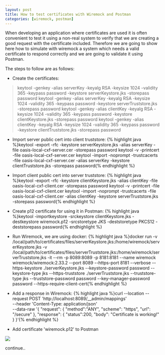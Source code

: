 ```yaml
---
layout: post
title: How to test certificates with Wiremock and Postman
categories: [wiremock, postman]
---
```


When developing an application where certificates are used it is often convenient to test it using a non-real system to verify that we are creating a good request with the certificate included. Therefore we are going to show here how to simulate with wiremock a system which needs a valid certificate to respond correctly and we are going to validate it using Postman.

The steps to follow are as follows:
- Create the certificates:

> keytool  -genkey -alias serverKey -keyalg RSA -keysize 1024  -validity 365 -keypass password  -keystore serverKeystore.jks -storepass password
> keytool  -genkey -alias serverKey -keyalg RSA -keysize 1024  -validity 365 -keypass password  -keystore serverTruststore.jks -storepass password
> keytool  -genkey -alias clientKey -keyalg RSA -keysize 1024  -validity 365 -keypass password  -keystore clientKeystore.jks -storepass password
> keytool  -genkey -alias clientKey -keyalg RSA -keysize 1024  -validity 365 -keypass password  -keystore clientTruststore.jks -storepass password

- Import server public cert into client truststore:
{% highlight java %}keytool -export -rfc -keystore serverKeystore.jks -alias serverKey -file oasis-local-cxf-server.cer -storepass password
keytool -v -printcert -file oasis-local-cxf-server.cer
keytool -import -noprompt -trustcacerts -file oasis-local-cxf-server.cer -alias serverKey -keystore clientTruststore.jks -storepass password{% endhighlight %}

- Import client public cert into server truststore:
{% highlight java %}keytool -export -rfc -keystore clientKeystore.jks -alias clientKey -file oasis-local-cxf-client.cer -storepass password
keytool -v -printcert -file oasis-local-cxf-client.cer
keytool -import -noprompt -trustcacerts -file oasis-local-cxf-client.cer -alias clientKey -keystore serverTruststore.jks -storepass password{% endhighlight %}

- Create p12 certificate for using it in Postman:
{% highlight java %}keytool -importkeystore -srckeystore clientKeystore.jks -destkeystore wiremock.p12 -srcstoretype JKS -deststoretype PKCS12 -deststorepass password{% endhighlight %}

- Run Wiremock, we are using docker:
{% highlight java %}docker run -v /local/path/to/certificates/files/serverKeystore.jks:/home/wiremock/serverKeystore.jks -v /local/path/to/certificates/files/serverTruststore.jks:/home/wiremock/serverTruststore.jks -it --rm -p 8089:8089 -p 8181:8181 --name wiremock  wiremock/wiremock:2.33.2  --port 8089 --https-port 8181 --verbose --https-keystore ./serverKeystore.jks --keystore-password password --keystore-type jks --https-truststore ./serverTruststore.jks --truststore-type jks --truststore-password password --key-manager-password password --https-require-client-cert{% endhighlight %}

- Add a response in Wiremock:
{% highlight java %}curl --location --request POST 'http://localhost:8089/__admin/mappings' \
--header 'Content-Type: application/json' \
--data-raw '{ "request": 
    {
    "method":"ANY",
    "scheme": "https",
    "url": "/secure"
    }, 
"response": {
    "status":200,
    "body": "Certificate is working!"
    } 
}'{% endhighlight %}

- Add certificate 'wiremock.p12' to Postman

![](https://i.imgur.com/byevASo.png)


continue..
